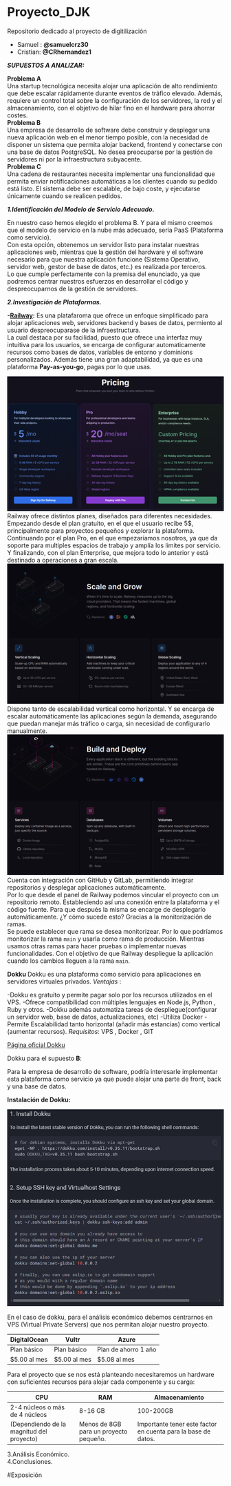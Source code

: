 # Proyecto_DJK
Repositorio dedicado al proyecto de digitilización
- Samuel : **@samuelcrz30**  
- Cristian: **@CRhernandez1** 

**_SUPUESTOS A ANALIZAR:_**  

**Problema A**  
Una startup tecnológica necesita alojar una aplicación de alto rendimiento que debe escalar rápidamente durante eventos de tráfico elevado. Además, requiere un control total sobre la configuración de los servidores, la red y el almacenamiento, con el objetivo de hilar fino en el hardware para ahorrar costes.  
**Problema B**  
Una empresa de desarrollo de software debe construir y desplegar una nueva aplicación web en el menor tiempo posible, con la necesidad de disponer un sistema que permita alojar backend, frontend y conectarse con una base de datos PostgreSQL. No desea preocuparse por la gestión de servidores ni por la infraestructura subyacente.   
**Problema C**  
Una cadena de restaurantes necesita implementar una funcionalidad que permita enviar notificaciones automáticas a los clientes cuando su pedido está listo. El sistema debe ser escalable, de bajo coste, y ejecutarse únicamente cuando se realicen pedidos.  

***1.Identificación del Modelo de Servicio Adecuado.*** 

En nuestro caso hemos elegido el problema B. Y para el mismo creemos que el modelo de servicio en la nube más adecuado, sería PaaS (Plataforma como servicio).  
Con esta opción, obtenemos un servidor listo para instalar nuestras aplicaciones web, mientras que la gestión del hardware y el software necesario para que nuestra aplicación funcione (Sistema Operativo, servidor web, gestor de base de datos, etc.) es realizada por terceros.  
Lo que cumple perfectamente con la premisa del enunciado, ya que podremos centrar nuestros esfuerzos en desarrollar el código y despreocuparnos de la gestión de servidores.  

***2.Investigación de Plataformas.***  

**-[Railway](https://railway.app/):** Es una platafaroma que ofrece un enfoque simplificado para alojar aplicaciones web, servidores backend y bases de datos, permiento al usuario despreocuparase de la infraestructura.  
La cual destaca por su facilidad, puesto que ofrece una interfaz muy intuitiva para los usuarios, se encarga de configurar automaticamente recursos como bases de datos, variables de entorno y dominions personalizados.
Además tiene una gran adaptabilidad, ya que es una plataforma **Pay-as-you-go**, pagas por lo que usas.  

![Pricing](./pricing%20railway.png)  
Railway ofrece distintos planes, diseñados para diferentes necesidades. Empezando desde el plan gratuito, en el que el usuario recibe 5$, principalmente para proyectos pequeños y explorar la plataforma. Continuando por el plan Pro, en el que empezaríamos nosotros, ya que da soporte para multiples espacios de trabajo y amplía los limites por servicio. Y finalizando, con el plan Enterprise, que mejora todo lo anterior y está destinado a operaciones a gran escala.      
![Dinamically scale](./Captura%20desde%202024-12-03%2009-01-10.png)  
Dispone tanto de escalabilidad vertical como horizontal. Y se encarga de escalar automáticamente las aplicaciones según la demanda, asegurando que puedan manejar más tráfico o carga, sin necesidad de configurarlo manualmente.  
![Integration](./github%20railway.png)  
Cuenta con integración con GitHub y GitLab, permitiendo integrar repositorios y desplegar aplicaciones automáticamente.      
Por lo que desde el panel de Railway podemos vincular el proyecto con un repositorio remoto. Estableciendo así una conexión entre la plataforma y el código fuente. Para que después la misma se encarge de desplegarlo automáticamente. ¿Y cómo sucede esto? Gracias a la monitorización de ramas.  
Se puede establecer que rama se desea monitorizear. Por lo que podríamos monitorizar la rama `main` y usarla como rama de producción. Mientras usamos otras ramas para hacer pruebas o implementar nuevas funcionalidades. Con el objetivo de que Railway despliegue la aplicación cuando los cambios lleguen a la rama `main`.  

**Dokku**
Dokku es una plataforma como servicio para  aplicaciones en servidores virtuales privados.
_Ventajas_ :

-Dokku es gratuito y permite pagar solo por los recursos utilizados en el VPS.
-Ofrece compatibilidad con múltiples lenguajes en Node.js, Python , Ruby y otros.
-Dokku además automatiza tareas de despliegue(configurar un servidor web, base de datos, actualizaciones, etc)
-Utiliza Docker
-Permite Escalabilidad tanto horizontal (añadir más estancias) como vertical (aumentar recursos).
_Requisitos_:
VPS , Docker , GIT

[Página oficial Dokku](https://dokku.com/)

Dokku para el supuesto **B**:

Para la empresa de desarrollo de software, podría interesarle implementar esta plataforma como servicio ya que puede alojar una parte de front, back y una base de datos.

**Instalación de Dokku:**

![Instalación](/Captura%20de%20pantalla%202024-12-04%20110416%20Dokku.png)

En el caso de dokku, para el análisis económico debemos centrarnos en VPS (Virtual Private Servers) que nos permitan alojar nuestro proyecto.

| DigitalOcean | Vultr | Azure |
|-------------|-------------|-------------|
| Plan básico      | Plan básico      | Plan de ahorro 1 año      |
| $5.00 al mes     | $5.00 al mes      | $5.08 al mes      |

Para el proyecto que se nos está planteando necesitaremos un hardware con suficientes recursos para alojar cada componente y su carga:

| CPU | RAM | Almacenamiento |
|-------------|-------------|-------------|
| 2-4 núcleos o más de 4 núcleos     | 8-16 GB     | 100-200GB      |
| (Dependiendo de la magnitud del proyecto)     | Menos de 8GB para un proyecto pequeño.      | Importante tener este factor en cuenta para la base de datos.      |
3.Análisis Económico.  
4.Conclusiones.  

#Exposición






